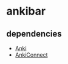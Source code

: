 # ankibar

## dependencies

- [Anki](https://apps.ankiweb.net/)
- [AnkiConnect](https://ankiweb.net/shared/info/2055492159)
